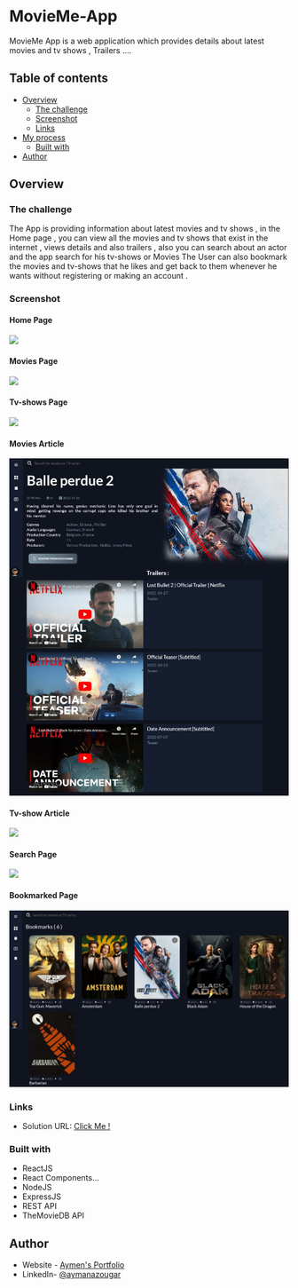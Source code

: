 # MovieMe-App

MovieMe App is a web application which provides details about latest movies and tv shows , Trailers ....

## Table of contents

- [Overview](#overview)
  - [The challenge](#the-challenge)
  - [Screenshot](#screenshot)
  - [Links](#links)
- [My process](#my-process)
  - [Built with](#built-with)
- [Author](#author)

## Overview

### The challenge

The App is providing information about latest movies and tv shows , in the Home page , you can view all the movies and tv shows that exist in the internet , views details and also trailers , also you can search about an actor and the app search for his tv-shows or Movies
The User can also bookmark the movies and tv-shows that he likes and get back to them whenever he wants without registering or making an account .

### Screenshot

#### Home Page

![](./screenshots/homepage.png)

#### Movies Page

![](./screenshots/movies.png)

#### Tv-shows Page

![](./screenshots/tvShows.png)

#### Movies Article

![](./screenshots/movieArticle.png)

#### Tv-show Article

![](./screenshots/tvArticle.png)

#### Search Page

![](./screenshots/SearchPage.png)

#### Bookmarked Page

![](./screenshots/Bookmarked.png)

### Links

- Solution URL: [Click Me !](https://github.com/aymendev1/MovieMe-App)

### Built with

- ReactJS
- React Components...
- NodeJS
- ExpressJS
- REST API
- TheMovieDB API

## Author

- Website - [Aymen's Portfolio](https://www.aymendev1.com)
- LinkedIn- [@aymanazougar](https://www.linkedin.com/in/aymanazougar/)

